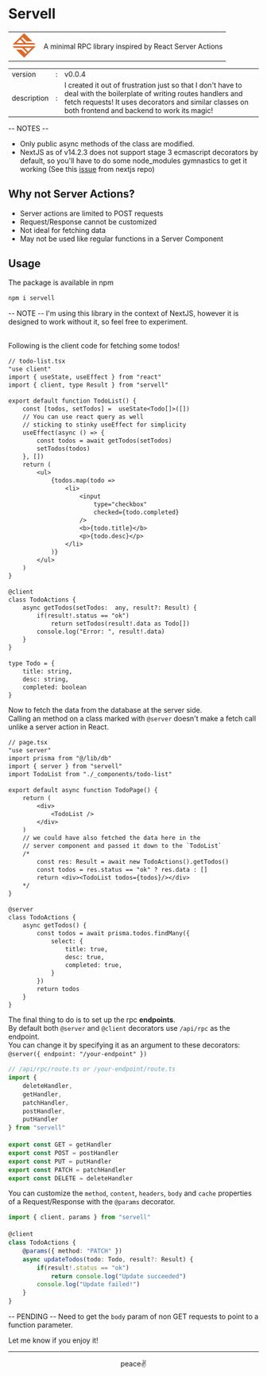 # Servell

<table>
    <tr>
    <td valign="center">
        <img src="./servell.png" alt="Servell Logo" width="50"/>
    </td>
    <td>A minimal RPC library inspired by React Server Actions</td>
    </tr>
</table>

<table>
    <tr>
        <td>version</td>
        <td>:</td>
        <td>v0.0.4</td>
    </tr>
    <tr>
        <td>description</td>
        <td>:</td>
        <td>
        I created it out of frustration just so that I don't have to deal with the boilerplate of writing routes handlers and fetch requests! It uses decorators and similar classes on both frontend and backend to work its magic!<br/>
        </td>
    </tr>
</table>

-- NOTES --
* Only public async methods of the class are modified.
* NextJS as of v14.2.3 does not support stage 3 ecmascript decorators by default, so you'll have to do some node_modules gymnastics to get it working (See this [issue](https://github.com/vercel/next.js/issues/48360#issuecomment-1687020800) from nextjs repo)

## Why not Server Actions?
* Server actions are limited to POST requests
* Request/Response cannot be customized
* Not ideal for fetching data
* May not be used like regular functions in a Server Component

## Usage

The package is available in npm
```bash
npm i servell
```

-- NOTE -- I'm using this library in the context of NextJS, however it is designed to work without it, so feel free to experiment.<br/><br/>

Following is the client code for fetching some todos!
```tsx
// todo-list.tsx
"use client"
import { useState, useEffect } from "react"
import { client, type Result } from "servell"

export default function TodoList() {
    const [todos, setTodos] =  useState<Todo[]>([])
    // You can use react query as well
    // sticking to stinky useEffect for simplicity
    useEffect(async () => {
        const todos = await getTodos(setTodos)
        setTodos(todos)
    }, [])
    return (
        <ul>
            {todos.map(todo =>
                <li>
                    <input
                        type="checkbox"
                        checked={todo.completed}
                    />
                    <b>{todo.title}</b>
                    <p>{todo.desc}</p>
                </li>
            )}
        </ul>
    )
}

@client
class TodoActions {
    async getTodos(setTodos:  any, result?: Result) {
        if(result!.status == "ok")
            return setTodos(result!.data as Todo[])
        console.log("Error: ", result!.data)
    }
}

type Todo = {
    title: string,
    desc: string,
    completed: boolean
}
```
Now to fetch the data from the database at the server side.<br/>
Calling an method on a class marked with `@server` doesn't make a fetch call unlike a server action in React.

```tsx
// page.tsx
"use server"
import prisma from "@/lib/db"
import { server } from "servell"
import TodoList from "./_components/todo-list"

export default async function TodoPage() {
    return (
        <div>
            <TodoList />
        </div>
    )
    // we could have also fetched the data here in the
    // server component and passed it down to the `TodoList`
    /*
        const res: Result = await new TodoActions().getTodos()
        const todos = res.status == "ok" ? res.data : []
        return <div><TodoList todos={todos}/></div>
    */
}

@server
class TodoActions {
    async getTodos() {
        const todos = await prisma.todos.findMany({
            select: {
                title: true,
                desc: true,
                completed: true,
            }
        })
        return todos
    }
}
```

The final thing to do is to set up the rpc **endpoints**.<br/>
By default both `@server` and `@client` decorators use `/api/rpc` as the endpoint.<br/>
You can change it by specifying it as an argument to these decorators: `@server({ endpoint: "/your-endpoint" })`

```typescript
// /api/rpc/route.ts or /your-endpoint/route.ts
import {
    deleteHandler,
    getHandler,
    patchHandler,
    postHandler,
    putHandler
} from "servell"

export const GET = getHandler
export const POST = postHandler
export const PUT = putHandler
export const PATCH = patchHandler
export const DELETE = deleteHandler
```

You can customize the `method`, `content`, `headers`, `body` and `cache` properties of a Request/Response with the `@params` decorator.

```typescript
import { client, params } from "servell"

@client
class TodoActions {
    @params({ method: "PATCH" })
    async updateTodos(todo: Todo, result?: Result) {
        if(result!.status == "ok")
            return console.log("Update succeeded")
        console.log("Update failed!")
    }
}
```

-- PENDING -- Need to get the `body` param of non GET requests to point to a function parameter.

Let me know if you enjoy it!

---
<center>peace✌</center>
